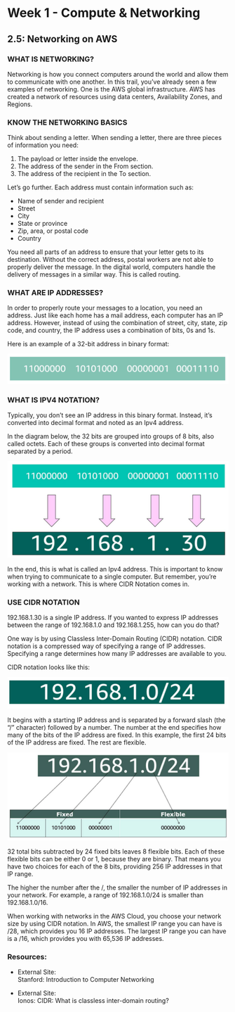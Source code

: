 # Week 1 - Compute & Networking
## 2.5: Networking on AWS
### WHAT IS NETWORKING?

Networking is how you connect computers around the world and allow them to communicate with one another. In this trail, you’ve already seen a few examples of networking. One is the AWS global infrastructure. AWS has created a network of resources using data centers, Availability Zones, and Regions.

### KNOW THE NETWORKING BASICS

Think about sending a letter. When sending a letter, there are three pieces of information you need:

1. The payload or letter inside the envelope.
2. The address of the sender in the From section.
3. The address of the recipient in the To section.

Let’s go further. Each address must contain information such as:

- Name of sender and recipient
- Street
- City
- State or province
- Zip, area, or postal code
- Country

You need all parts of an address to ensure that your letter gets to its destination. Without the correct address, postal workers are not able to properly deliver the message. In the digital world, computers handle the delivery of messages in a similar way. This is called routing.

### WHAT ARE IP ADDRESSES?

In order to properly route your messages to a location, you need an address. Just like each home has a mail address, each computer has an IP address. However, instead of using the combination of street, city, state, zip code, and country, the IP address uses a combination of bits, 0s and 1s.

Here is an example of a 32-bit address in binary format:

![1](image_notes\2.5_1.png)


### WHAT IS IPV4 NOTATION?

Typically, you don’t see an IP address in this binary format. Instead, it’s converted into decimal format and noted as an Ipv4 address.

In the diagram below, the 32 bits are grouped into groups of 8 bits, also called octets. Each of these groups is converted into decimal format separated by a period.

![2](image_notes\2.5_2.png)

In the end, this is what is called an Ipv4 address. This is important to know when trying to communicate to a single computer. But remember, you’re working with a network. This is where CIDR Notation comes in.


### USE CIDR NOTATION

192.168.1.30 is a single IP address. If you wanted to express IP addresses between the range of 192.168.1.0 and 192.168.1.255, how can you do that?

One way is by using Classless Inter-Domain Routing (CIDR) notation. CIDR notation is a compressed way of specifying a range of IP addresses. Specifying a range determines how many IP addresses are available to you.

CIDR notation looks like this:

![3](image_notes\2.5_3.png)

It begins with a starting IP address and is separated by a forward slash (the “/” character) followed by a number. The number at the end specifies how many of the bits of the IP address are fixed. In this example, the first 24 bits of the IP address are fixed. The rest are flexible.

![4](image_notes\2.5_4.png)

32 total bits subtracted by 24 fixed bits leaves 8 flexible bits. Each of these flexible bits can be either 0 or 1, because they are binary. That means you have two choices for each of the 8 bits, providing 256 IP addresses in that IP range.

The higher the number after the /, the smaller the number of IP addresses in your network. For example, a range of 192.168.1.0/24 is smaller than 192.168.1.0/16.

When working with networks in the AWS Cloud, you choose your network size by using CIDR notation. In AWS, the smallest IP range you can have is /28, which provides you 16 IP addresses. The largest IP range you can have is a /16, which provides you with 65,536 IP addresses.

### Resources:

- External Site:  
  Stanford: Introduction to Computer Networking

- External Site:  
  Ionos: CIDR: What is classless inter-domain routing?